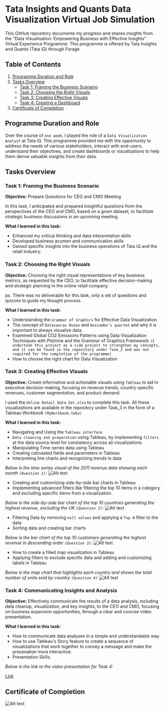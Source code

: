 # Tata Insights and Quants Data Visualization Virtual Job Simulation

This GitHub repository documents my progress and shares insights from the "Data Visualisation: Empowering Business with Effective Insights" Virtual Experience Programme. This programme is offered by Tata Insights and Quants (Tata iQ) through Forage.

## Table of Contents

1. [Programme Duration and Role](#programme-duration-and-role)
2. [Tasks Overview](#tasks-overview)
   - [Task 1: Framing the Business Scenario](#task-1-framing-the-business-scenario)
   - [Task 2: Choosing the Right Visuals](#task-2-choosing-the-right-visuals)
   - [Task 3: Creating Effective Visuals](#task-3-creating-effective-visuals)
   - [Task 4: Creating a Dashboard](#task-4-creating-a-dashboard)
3. [Certificate of Completion](#certificate-of-completion)

## Programme Duration and Role

Over the course of `one week`, I played the role of a `Data Visualization Analyst` at Tata iQ. This programme provided me with the opportunity to address the needs of various stakeholders, interact with end-users, understand their objectives, and create dashboards or visualizations to help them derive valuable insights from their data.

## Tasks Overview

### Task 1: Framing the Business Scenario

**Objective:** Prepare Questions for CEO and CMO Meeting

In this task, I anticipated and prepared insightful questions from the perspectives of the CEO and CMO, based on a given dataset, to facilitate strategic business discussions in an upcoming meeting.

**What I learned in this task:**
- Enhanced my critical thinking and data interpretation skills
- Developed business acumen and communication skills
- Gained specific insights into the business operations of Tata iQ and the retail industry.

### Task 2: Choosing the Right Visuals

**Objective:** Choosing the right visual representations of key business metrics, as requested by the CEO, to facilitate effective decision-making and strategic planning in the online retail company.

ps. There was no deliverable for this task, only a set of questions and quizzes to guide my thought process.

**What I learned in this task:**
- Understanding the `Grammar of Graphics` for Effective Data Visualization
- The concept of `Datasauras Dozen` and `Anscombe's quartet` and why it is important to always visualize data.
- Examined Global CO2 Emissions Patterns using Data Visualization Techniques with Plotnine and the Grammar of Graphics Framework `(I undertook this project as a side project to strengthen my concepts, and it can be found in the repository under Task_2 and was not required for the completion of the programme)`
- How to choose the right chart for Data Visualization


### Task 3: Creating Effective Visuals

**Objective:** Create informative and actionable visuals using `Tableau` to aid in executive decision-making, focusing on revenue trends, country-specific revenues, customer segmentation, and product demand

I used the `Online Retail Data Set.xlsx` to complete this task. All these visualizations are available in the repository under Task_3 in the form of a Tableau Workbook `(MyWorkbook.twbx)`

**What I learned in this task:**
- Navigating and Using the `Tableau interface`
- `Data cleaning and preparation` using Tableau, by implementing `filters` at the data source level for consistency across all visualizations.
- Manipulating Time-series data using Tableau
- Creating calculated fields and parameters in Tableau
- Interpreting line charts and recognizing trends in data

*Below is the time series visual of the 2011 revenue data showing each month `(Question 1)`:*
![Alt text](img/image.png)

- Creating and customizing side-by-side bar charts in Tableau
- Implementing advanced filters like filtering the top 10 items in a category and excluding specific items from a visualization.

*Below is the side-by-side bar chart of the top 10 countries generating the highest revenue, excluding the UK `(Question 2)`:*
![Alt text](img/top10.png)

- Filtering Data by removing `null values` and applying a `Top N` filter to the data
- Sorting data and creating bar charts

*Below is the bar chart of the top 10 customers generating the highest revenue in descending order `(Question 3)`:*
![Alt text](img/customer.png)

- How to create a filled map visualization in Tableau
- Applying filters to exclude specific data and adding and customizing labels in Tableau

*Below is the map chart that highlights each country and shows the total number of units sold by country `(Question 4)`*
![Alt text](img/map.png)


### Task 4: Communicating Insights and Analysis

**Objective:** Effectively communicate the results of a data analysis, including data cleanup, visualization, and key insights, to the CEO and CMO, focusing on business expansion opportunities, through a clear and concise video presentation.

**What I learned in this task:**
- How to communicate data analyses in a simple and understandable way
- How to use Tableau's Story feature to create a sequence of visualizations that work together to convey a message and make the presenation more interactive.
- Presentation Skills.

*Below is the link to the video presentation for Task 4:*

[Link](https://drive.google.com/drive/folders/17oCTj65-EEodEbGDBSU4SCevyYGYAsn5?usp=drive_link)


## Certificate of Completion
![Alt text](img/Tata_DatVis_Certificate.jpg)
